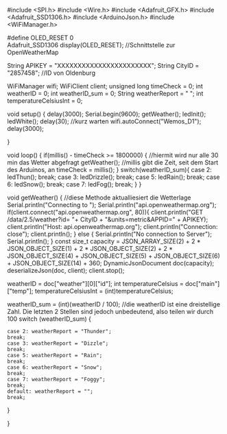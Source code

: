#include <SPI.h>
#include <Wire.h>
#include <Adafruit_GFX.h>
#include <Adafruit_SSD1306.h>
#include <ArduinoJson.h>
#include <WiFiManager.h>

#define OLED_RESET 0  
Adafruit_SSD1306 display(OLED_RESET);
//Schnittstelle zur OpenWeatherMap

String APIKEY = "XXXXXXXXXXXXXXXXXXXXXXX"; 
String CityID = "2857458"; //ID von Oldenburg

WiFiManager wifi;
WiFiClient client;
unsigned long timeCheck = 0;
int weatherID = 0;
int weatherID_sum = 0;
String weatherReport = " ";
int temperatureCelsiusInt = 0;

void setup() {
  delay(3000);
  Serial.begin(9600);
  getWeather();
  ledInit();
  ledWhite();
  delay(30); //kurz warten
  wifi.autoConnect("Wemos_D1");
  delay(3000);
 
}

void loop() {
  if(millis() - timeCheck >= 1800000) { //hiermit wird nur alle 30 min das Wetter abgefragt
    getWeather();                       //millis gibt die Zeit, seit dem Start des Arduinos, an
    timeCheck = millis();
  }
  switch(weatherID_sum){ 
    case 2: ledThun();
    break;
    case 3: ledDrizzle();
    break;
    case 5: ledRain();
    break;
    case 6: ledSnow();
    break;
    case 7: ledFog();
    break;
  }
}

void getWeather() {  //diese Methode aktualliesiert die Wetterlage 
  Serial.println("Connecting to ");
  Serial.println("api.openweathermap.org");
  if(client.connect("api.openweathermap.org", 80)){
    client.println("GET /data/2.5/weather?id= "+ CityID + "&units=metric&APPID=" + APIKEY);
    client.println("Host: api.openweathermap.org");
    client.println("Connection: close");
    client.println();
  }
  else {
    Serial.println("No connection to Server");
    Serial.println();
  }
  const size_t capacity = JSON_ARRAY_SIZE(2) + 2 * JSON_OBJECT_SIZE(1) + 2 * JSON_OBJECT_SIZE(2) + 2 * JSON_OBJECT_SIZE(4) + JSON_OBJECT_SIZE(5) + JSON_OBJECT_SIZE(6) + JSON_OBJECT_SIZE(14) + 360;
  DynamicJsonDocument doc(capacity);
  deserializeJson(doc, client);
  client.stop();

  weatherID = doc["weather"][0]["id"];
  int temperatureCelsius = doc["main"]["temp"];
  temperatureCelsiusInt = (int)temperatureCelsius;

  weatherID_sum = (int)(weatherID / 100); //die weatherID ist eine dreistellige Zahl. Die letzten 2 Stellen sind jedoch unbedeutend, also teilen wir durch 100
  switch (weatherID_sum) {
    
    case 2: weatherReport = "Thunder"; 
    break;
    case 3: weatherReport = "Dizzle"; 
    break;
    case 5: weatherReport = "Rain"; 
    break;
    case 6: weatherReport = "Snow"; 
    break;
    case 7: weatherReport = "Foggy"; 
    break;
    default: weatherReport = ""; 
    break;      
                                                                     
  } 
  
  
}
